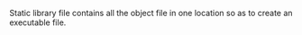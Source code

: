 Static library file contains all the object file in one location so as to create an executable file.
